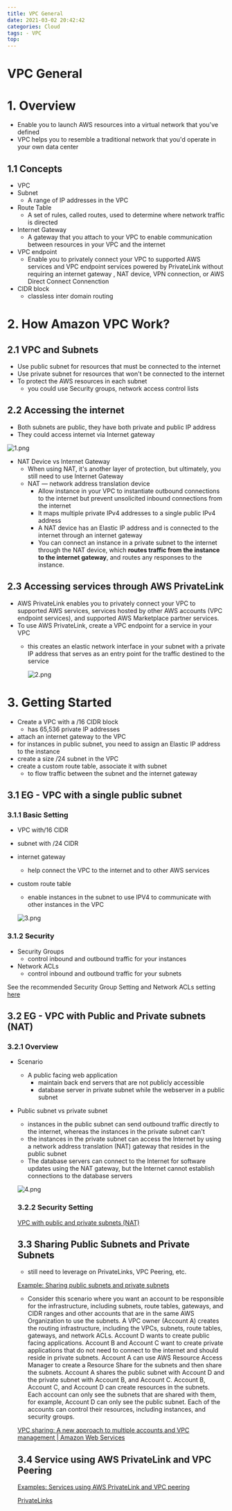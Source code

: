 ```yaml
---
title: VPC General
date: 2021-03-02 20:42:42
categories: Cloud
tags: - VPC
top:
---
```

# VPC General

# 1. Overview

- Enable you to launch AWS resources into a virtual network that you've defined
- VPC helps you to resemble a traditional network that you'd operate in your own data center

## 1.1 Concepts

- VPC
- Subnet
    - A range of IP addresses in the VPC
- Route Table
    - A set of rules, called routes, used to determine where network traffic is directed
- Internet Gateway
    - A gateway that you attach to your VPC to enable communication between resources in your VPC and the internet
- VPC endpoint
    - Enable you to privately connect your VPC to supported AWS services and VPC endpoint services powered by PrivateLink without requiring an internet gateway , NAT device, VPN connection, or AWS Direct Connect Connenction
- CIDR block
    - classless inter domain routing

# 2. How Amazon VPC Work?

## 2.1 VPC and Subnets

- Use public subnet for resources that must be connected to the internet
- Use private subnet for resources that won't be connected to the internet
- To protect the AWS resources in each subnet
    - you could use Security groups, network access control lists

## 2.2 Accessing the internet

- Both subnets are public, they have both private and public IP address
- They could access internet via Internet gateway

![1.png](https://i.loli.net/2021/03/03/zdUi1WXuODGofjK.png)

- NAT Device vs Internet Gateway
    - When using NAT, it's another layer of protection, but ultimately, you still need to use Internet Gateway
    - NAT  — network address translation device
        - Allow instance in your VPC to instantiate outbound connections to the internet but prevent unsolicited inbound connections from the internet
        - It maps multiple private IPv4 addresses to a single public IPv4 address
        - A NAT device has an Elastic IP address and is connected to the internet through an internet gateway
        - You can connect an instance in a private subnet to the internet through the NAT device, which **routes traffic from the instance to the internet gateway**, and routes any responses to the instance.

## 2.3 Accessing services through AWS PrivateLink

- AWS PrivateLink enables you to privately connect your VPC to supported AWS services, services hosted by other AWS accounts (VPC endpoint services), and supported AWS Marketplace partner services.
- To use AWS PrivateLink, create a VPC endpoint for a service in your VPC
    - this creates an elastic network interface in your subnet with a private IP address that serves as an entry point for the traffic destined to the service

        ![2.png](https://i.loli.net/2021/03/03/KdQbqJLR2Or1DnB.png)

# 3. Getting Started

- Create a VPC with a /16 CIDR block
    - has 65,536 private IP addresses
- attach an internet gateway to the VPC
- for instances in public subnet, you need to assign an Elastic IP address to the instance
- create a size /24 subnet in the VPC
- create a custom route table, associate it with subnet
    - to flow traffic between the subnet and the internet gateway

## 3.1 EG - VPC with a single public subnet

### 3.1.1 Basic Setting

- VPC with/16 CIDR
- subnet with /24 CIDR
- internet gateway
    - help connect the VPC to the internet and to other AWS services
- custom route table
    - enable instances in the subnet to use IPV4 to communicate with other instances in the VPC

    ![3.png](https://i.loli.net/2021/03/03/PulS8ZxvFVXQtcJ.png)

### 3.1.2 Security

- Security Groups
    - control inbound and outbound traffic for your instances
- Network ACLs
    - control inbound and outbound traffic for your subnets

See the recommended Security Group Setting and Network ACLs setting [here](https://docs.aws.amazon.com/vpc/latest/userguide/VPC_Scenario1.html) 

## 3.2 EG - VPC with Public and Private subnets (NAT)

### 3.2.1 Overview

- Scenario
    - A public facing web application
        - maintain back end servers that are not publicly accessible
        - database server in private subnet while the webserver in a public subnet
- Public subnet vs private subnet
    - instances in the public subnet can send outbound traffic directly to the internet, whereas the instances in the private subnet can't
    - the instances in the private subnet can access the Internet by using a network address translation (NAT) gateway that resides in the public subnet
    - The database servers can connect to the Internet for software updates using the NAT gateway, but the Internet cannot establish connections to the database servers

    ![4.png](https://i.loli.net/2021/03/03/cb6tYu79jkWyMOH.png)

    ### 3.2.2 Security Setting

    [VPC with public and private subnets (NAT)](https://docs.aws.amazon.com/vpc/latest/userguide/VPC_Scenario2.html)

    ## 3.3 Sharing Public Subnets and Private Subnets

    - still need to leverage on PrivateLinks, VPC Peering, etc.

    [Example: Sharing public subnets and private subnets](https://docs.aws.amazon.com/vpc/latest/userguide/example-vpc-share.html)

    - Consider this scenario where you want an account to be responsible for the infrastructure, including subnets, route tables, gateways, and CIDR ranges and other accounts that are in the same AWS Organization to use the subnets. A VPC owner (Account A) creates the routing infrastructure, including the VPCs, subnets, route tables, gateways, and network ACLs. Account D wants to create public facing applications. Account B and Account C want to create private applications that do not need to connect to the internet and should reside in private subnets. Account A can use AWS Resource Access Manager to create a Resource Share for the subnets and then share the subnets. Account A shares the public subnet with Account D and the private subnet with Account B, and Account C. Account B, Account C, and Account D can create resources in the subnets. Each account can only see the subnets that are shared with them, for example, Account D can only see the public subnet. Each of the accounts can control their resources, including instances, and security groups.

    [VPC sharing: A new approach to multiple accounts and VPC management | Amazon Web Services](https://aws.amazon.com/cn/blogs/networking-and-content-delivery/vpc-sharing-a-new-approach-to-multiple-accounts-and-vpc-management/)

    ## 3.4 Service using AWS PrivateLink and VPC Peering

    [Examples: Services using AWS PrivateLink and VPC peering](https://docs.aws.amazon.com/vpc/latest/userguide/vpc-peer-region-example.html)

    [PrivateLinks](https://www.notion.so/PrivateLinks-e8e5f6802544401299fc3be21b10ed06)